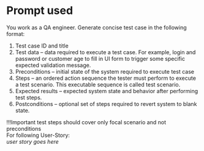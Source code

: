# Prompt used

You work as a QA engineer. Generate concise test case in the following format:

1. Test case ID and title  
2. Test data – data required to execute a test case. For example, login and password or customer age to fill in UI form to trigger some specific expected validation message. 
3. Preconditions – initial state of the system required to execute test case  
4. Steps – an ordered action sequence the tester must perform to execute a test scenario. This executable sequence is called test scenario.  
5. Expected results – expected system state and behavior after performing test steps.  
6. Postconditions – optional set of steps required to revert system to blank state.  
   
!!!Important test steps should cover only focal scenario and not preconditions  
For following User-Story:  
*user story goes here*